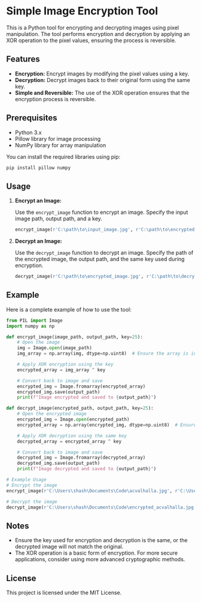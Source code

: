# Simple Image Encryption Tool

This is a Python tool for encrypting and decrypting images using pixel manipulation. The tool performs encryption and decryption by applying an XOR operation to the pixel values, ensuring the process is reversible.

## Features

- **Encryption:** Encrypt images by modifying the pixel values using a key.
- **Decryption:** Decrypt images back to their original form using the same key.
- **Simple and Reversible:** The use of the XOR operation ensures that the encryption process is reversible.

## Prerequisites

- Python 3.x
- Pillow library for image processing
- NumPy library for array manipulation

You can install the required libraries using pip:

```bash
pip install pillow numpy
```

## Usage

1. **Encrypt an Image:**

   Use the `encrypt_image` function to encrypt an image. Specify the input image path, output path, and a key.

   ```python
   encrypt_image(r'C:\path\to\input_image.jpg', r'C:\path\to\encrypted_image.jpg', key=25)
   ```

2. **Decrypt an Image:**

   Use the `decrypt_image` function to decrypt an image. Specify the path of the encrypted image, the output path, and the same key used during encryption.

   ```python
   decrypt_image(r'C:\path\to\encrypted_image.jpg', r'C:\path\to\decrypted_image.jpg', key=25)
   ```

## Example

Here is a complete example of how to use the tool:

```python
from PIL import Image
import numpy as np

def encrypt_image(image_path, output_path, key=25):
    # Open the image
    img = Image.open(image_path)
    img_array = np.array(img, dtype=np.uint8)  # Ensure the array is in uint8 format

    # Apply XOR encryption using the key
    encrypted_array = img_array ^ key

    # Convert back to image and save
    encrypted_img = Image.fromarray(encrypted_array)
    encrypted_img.save(output_path)
    print(f"Image encrypted and saved to {output_path}")

def decrypt_image(encrypted_path, output_path, key=25):
    # Open the encrypted image
    encrypted_img = Image.open(encrypted_path)
    encrypted_array = np.array(encrypted_img, dtype=np.uint8)  # Ensure the array is in uint8 format

    # Apply XOR decryption using the same key
    decrypted_array = encrypted_array ^ key

    # Convert back to image and save
    decrypted_img = Image.fromarray(decrypted_array)
    decrypted_img.save(output_path)
    print(f"Image decrypted and saved to {output_path}")

# Example Usage
# Encrypt the image
encrypt_image(r'C:\Users\shash\Documents\Code\acvalhalla.jpg', r'C:\Users\shash\Documents\Code\encrypted_acvalhalla.jpg', key=25)

# Decrypt the image
decrypt_image(r'C:\Users\shash\Documents\Code\encrypted_acvalhalla.jpg', r'C:\Users\shash\Documents\Code\decrypted_acvalhalla.jpg', key=25)
```

## Notes

- Ensure the key used for encryption and decryption is the same, or the decrypted image will not match the original.
- The XOR operation is a basic form of encryption. For more secure applications, consider using more advanced cryptographic methods.

## License

This project is licensed under the MIT License.
